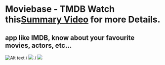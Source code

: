 # Moviebase - TMDB Watch this[Summary Video](https://www.youtube.com/watch?v=PsFUk_MoeQI) for more Details.

## app like IMDB, know about your favourite movies, actors, etc...

![Alt text](moviebase1.gif) / ![](moviebase2.gif) / ![](moviebase3.gif)
